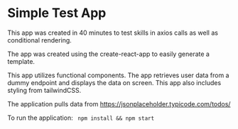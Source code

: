 # Simple Test App

This app was created in 40 minutes to test skills in axios calls as well as conditional rendering. 

The app was created using the create-react-app to easily generate a template.

This app utilizes functional components. The app retrieves user data from a dummy endpoint and displays the data on screen. This app also includes styling from tailwindCSS.

The application pulls data from https://jsonplaceholder.typicode.com/todos/

To run the application:
` npm install && npm start`
